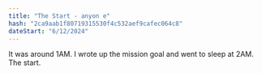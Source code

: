 ```yaml
---
title: "The Start - anyon e"
hash: "2ca9aab1f80719315530f4c532aef9cafec064c8"
dateStart: "6/12/2024"
---
```


It was around 1AM. I wrote up the mission goal and went to sleep at 2AM. The start.
